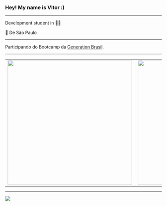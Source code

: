 <!--
**vitorcool45/mynameisvitor** is a ✨ _special_ ✨ repository because its `README.md` (this file) appears on your GitHub profile.
Here are some ideas to get you started:

- 🔭 I’m currently working on ...
- 🌱 I’m currently learning ...
- 👯 I’m looking to collaborate on ...
- 🤔 I’m looking for help with ...
- 💬 Ask me about ...
- 📫 How to reach me: ...
- 😄 Pronouns: ...
- ⚡ Fun fact: ...
-->


### Hey! My name is Vitor :) 

---

Development student in 🔋🚀

📍 De São Paulo

---

Participando do Bootcamp da [Generation Brasil](https://brazil.generation.org/).

---

<center>
<table>
    <tr>
        <td><img width="400px" align="left" src="https://github-readme-stats.vercel.app/api/top-langs/?username=vitorcool45&hide=html&layout=compact&theme=buefy" /></td>
        <td><img width="400px" align="left" src="https://github-readme-stats.vercel.app/api?username=vitorcool45&theme=buefy"/></td>
    </tr>   
</table>
</center>  

---

![](https://komarev.com/ghpvc/?username=vitorcool45&color=blue&style=flat)

